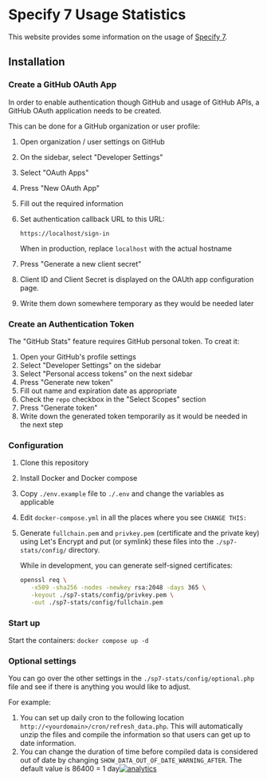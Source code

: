 # Specify 7 Usage Statistics

This website provides some information on the usage
of [Specify 7](https://github.com/specify/specify7).

## Installation

### Create a GitHub OAuth App

In order to enable authentication though GitHub and usage of GitHub APIs, a
GitHub OAuth application needs to be created.

This can be done for a GitHub organization or user profile:

1. Open organization / user settings on GitHub
2. On the sidebar, select "Developer Settings"
3. Select "OAuth Apps"
4. Press "New OAuth App"
5. Fill out the required information
6. Set authentication callback URL to this URL:

   ```
   https://localhost/sign-in
   ```

   When in production, replace `localhost` with the actual hostname

7. Press "Generate a new client secret"
8. Client ID and Client Secret is displayed on the OAUth app configuration page.
9. Write them down somewhere temporary as they would be needed later

### Create an Authentication Token

The "GitHub Stats" feature requires GitHub personal token. To creat it:

1. Open your GitHub's profile settings
2. Select "Developer Settings" on the sidebar
3. Select "Personal access tokens" on the next sidebar
4. Press "Generate new token"
5. Fill out name and expiration date as appropriate
6. Check the `repo` checkbox in the "Select Scopes" section
7. Press "Generate token"
8. Write down the generated token temporarily as it would be needed in the next
   step

### Configuration

1. Clone this repository
2. Install Docker and Docker compose
3. Copy `./env.example` file to `./.env` and change the variables as applicable
4. Edit `docker-compose.yml` in all the places where you see `CHANGE THIS:`
5. Generate `fullchain.pem` and `privkey.pem` (certificate
   and the private key) using Let's Encrypt and put (or symlink) these files
   into the `./sp7-stats/config/` directory.

   While in development, you can generate self-signed certificates:

   ```sh
   openssl req \
      -x509 -sha256 -nodes -newkey rsa:2048 -days 365 \
      -keyout ./sp7-stats/config/privkey.pem \
      -out ./sp7-stats/config/fullchain.pem
   ```

### Start up

Start the containers: `docker compose up -d`

### Optional settings

You can go over the other settings in the `./sp7-stats/config/optional.php` file
and see if there is anything you would like to adjust.

For example:

1. You can set up daily cron to the following
   location `http://<yourdomain>/cron/refresh_data.php`. This will automatically
   unzip the files and compile the information so that users can get up to date
   information.
2. You can change the duration of time before compiled data is considered out of
   date by changing `SHOW_DATA_OUT_OF_DATE_WARNING_AFTER`. The default value is
   86400 = 1
   day[![analytics](http://www.google-analytics.com/collect?v=1&t=pageview&dl=https%3A%2F%2Fgithub.com%2Fspecify%2Fsp7-stats&uid=readme&tid=UA-169822764-2)]()
